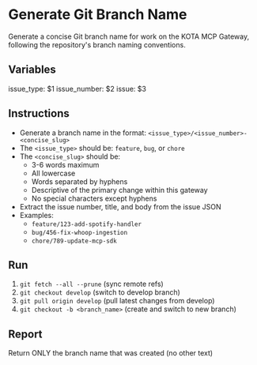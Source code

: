 # Generate Git Branch Name

Generate a concise Git branch name for work on the KOTA MCP Gateway, following the repository's branch naming conventions.

## Variables

issue_type: $1
issue_number: $2
issue: $3

## Instructions

- Generate a branch name in the format: `<issue_type>/<issue_number>-<concise_slug>`
- The `<issue_type>` should be: `feature`, `bug`, or `chore`
- The `<concise_slug>` should be:
  - 3-6 words maximum
  - All lowercase
  - Words separated by hyphens
  - Descriptive of the primary change within this gateway
  - No special characters except hyphens
- Extract the issue number, title, and body from the issue JSON
- Examples:
  - `feature/123-add-spotify-handler`
  - `bug/456-fix-whoop-ingestion`
  - `chore/789-update-mcp-sdk`

## Run

1. `git fetch --all --prune` (sync remote refs)
2. `git checkout develop` (switch to develop branch)
3. `git pull origin develop` (pull latest changes from develop)
4. `git checkout -b <branch_name>` (create and switch to new branch)

## Report

Return ONLY the branch name that was created (no other text)
